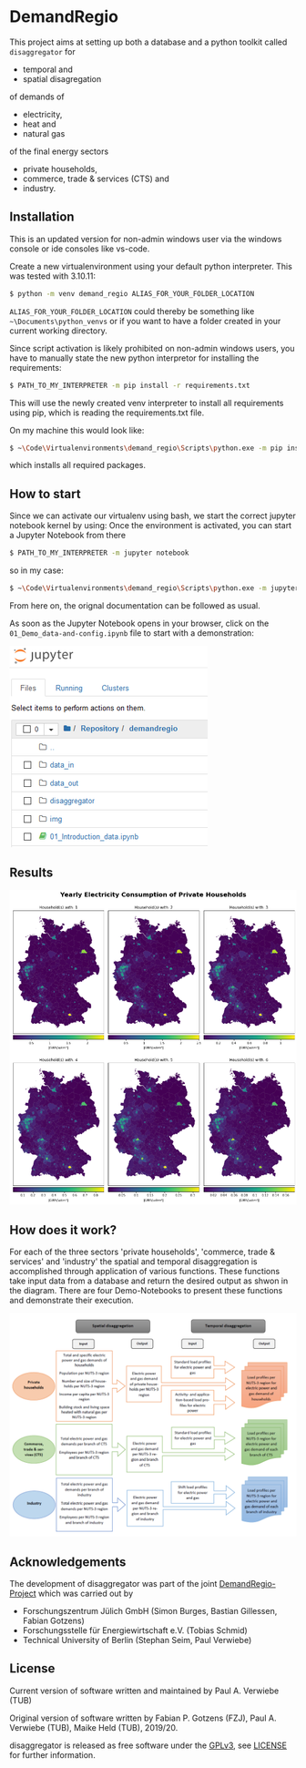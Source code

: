 # DemandRegio

This project aims at setting up both a database and a python toolkit called `disaggregator` for
- temporal and
- spatial disagregation

of demands of 
- electricity,
- heat and
- natural gas

of the final energy sectors
- private households,
- commerce, trade & services (CTS) and
- industry.


## Installation

This is an updated version for non-admin windows user via the windows console or ide consoles like vs-code.

Create a new virtualenvironment using your default python interpreter. This was tested with 3.10.11:

```bash
$ python -m venv demand_regio ALIAS_FOR_YOUR_FOLDER_LOCATION
```

`ALIAS_FOR_YOUR_FOLDER_LOCATION` could thereby be something like `~\Documents\python_venvs` or if you want to have a folder created in your current working directory.

Since script activation is likely prohibited on non-admin windows users, you have to manually state the new python interpretor for installing the requirements:

```bash
$ PATH_TO_MY_INTERPRETER -m pip install -r requirements.txt
```

This will use the newly created venv interpreter to install all requirements using pip, which is reading the requirements.txt file.

On my machine this would look like:

```bash
$ ~\Code\Virtualenvironments\demand_regio\Scripts\python.exe -m pip install -r requirements.txt
```
which installs all required packages. 

## How to start

Since we can activate our virtualenv using bash, we start the correct jupyter notebook kernel by using:
Once the environment is activated, you can start a Jupyter Notebook from there

```bash
$ PATH_TO_MY_INTERPRETER -m jupyter notebook
```

so in my case:

```bash
$ ~\Code\Virtualenvironments\demand_regio\Scripts\python.exe -m jupyter notebook
```

From here on, the orignal documentation can be followed as usual.

As soon as the Jupyter Notebook opens in your browser, click on the `01_Demo_data-and-config.ipynb` file to start with a demonstration:

![Jupyter_View][img_01]

[img_01]: img/jupyter_notebook.png "Jupyter Notebook View"

## Results

![Jupyter_View][img_02]

[img_02]: img/spatial_elc_by_household_sizes.png "Year Electricity Consumption of Private Households"

## How does it work?

For each of the three sectors 'private households', 'commerce, trade & services' and 'industry' the spatial and temporal disaggregation is accomplished through application of various functions. These functions take input data from a database and return the desired output as shwon in the diagram. There are four Demo-Notebooks to present these functions and demonstrate their execution.

![Jupyter_View][img_03]

[img_03]: img/model_overview.png "Schematic diagram of modelling approach"

## Acknowledgements

The development of disaggregator was part of the joint [DemandRegio-Project](https://www.ffe.de/en/topics-and-methods/production-and-market/736-harmonization-and-development-of-methods-for-a-spatial-and-temporal-resolution-of-energy-demands-demandregio) which was carried out by

- Forschungszentrum Jülich GmbH (Simon Burges, Bastian Gillessen, Fabian Gotzens)
- Forschungsstelle für Energiewirtschaft e.V. (Tobias Schmid)
- Technical University of Berlin (Stephan Seim, Paul Verwiebe)

## License

Current version of software written and maintained by Paul A. Verwiebe (TUB)

Original version of software written by Fabian P. Gotzens (FZJ), Paul A. Verwiebe (TUB), Maike Held (TUB), 2019/20.

disaggregator is released as free software under the [GPLv3](http://www.gnu.org/licenses/gpl-3.0.en.html), see [LICENSE](LICENSE) for further information.
